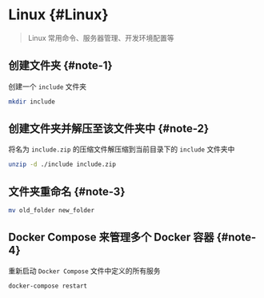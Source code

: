 # Linux {#Linux}

> Linux 常用命令、服务器管理、开发环境配置等

## 创建文件夹 {#note-1}

创建一个 `include` 文件夹

```sh
mkdir include
```

## 创建文件夹并解压至该文件夹中 {#note-2}

将名为 `include.zip` 的压缩文件解压缩到当前目录下的 `include` 文件夹中

```sh
unzip -d ./include include.zip
```

## 文件夹重命名 {#note-3}

```sh
mv old_folder new_folder
```

## Docker Compose 来管理多个 Docker 容器 {#note-4}

重新启动 `Docker Compose` 文件中定义的所有服务

```sh
docker-compose restart
```
